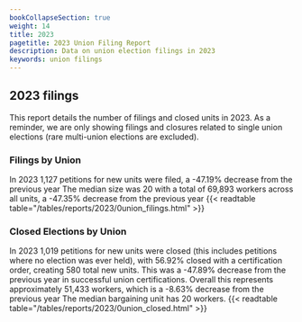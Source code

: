 ```yaml
---
bookCollapseSection: true
weight: 14
title: 2023
pagetitle: 2023 Union Filing Report
description: Data on union election filings in 2023
keywords: union filings
---
```


## 2023 filings

This report details the number of filings and closed units in 2023. As a reminder, we are only showing filings and closures related to single union elections (rare multi-union elections are excluded).

### Filings by Union
In 2023 1,127 petitions for new units were filed, a -47.19% decrease from the previous year The median size was 20 with a total of 69,893 workers across all units, a -47.35% decrease from the previous year
{{< readtable table="/tables/reports/2023/0union_filings.html" >}}

### Closed Elections by Union
In 2023 1,019 petitions for new units were closed (this includes petitions where no election was ever held), with 56.92% closed with a certification order, creating 580 total new units. This was a -47.89% decrease from the previous year in successful union certifications. Overall this represents approximately 51,433 workers, which is a -8.63% decrease from the previous year The median bargaining unit has 20 workers.
{{< readtable table="/tables/reports/2023/0union_closed.html" >}}

